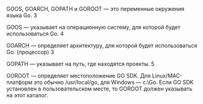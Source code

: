 GOOS, GOARCH, GOPATH и GOROOT — это переменные окружения языка Go. 3

GOOS — указывает на операционную систему, для которой будет использоваться Go. 4

GOARCH — определяет архитектуру, для которой будет использоваться Go. (процессор) 3

GOPATH — указывает на путь, где находятся проекты. 5

GOROOT — определяет местоположение GO SDK. Для Linux/MAC-платформ это обычно /usr/local/go, для Windows — c:\Go. Если GO SDK установлен в пользовательском месте, то GOROOT должен указывать на этот каталог.